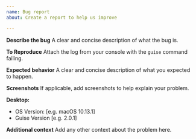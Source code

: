 ```yaml
---
name: Bug report
about: Create a report to help us improve

---
```


**Describe the bug**
A clear and concise description of what the bug is.

**To Reproduce**
Attach the log from your console with the `guise` command failing.

**Expected behavior**
A clear and concise description of what you expected to happen.

**Screenshots**
If applicable, add screenshots to help explain your problem.

**Desktop:**
 - OS Version: [e.g. macOS 10.13.1]
 - Guise Version [e.g. 2.0.1]

**Additional context**
Add any other context about the problem here.
